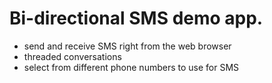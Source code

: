Bi-directional SMS demo app.
====

* send and receive SMS right from the web browser
* threaded conversations
* select from different phone numbers to use for SMS

